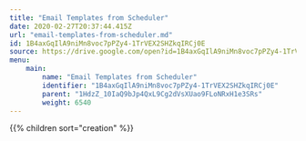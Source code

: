 ```yaml
---
title: "Email Templates from Scheduler"
date: 2020-02-27T20:37:44.415Z
url: "email-templates-from-scheduler.md"
id: 1B4axGqIlA9niMn8voc7pPZy4-1TrVEX2SHZkqIRCj0E
source: https://drive.google.com/open?id=1B4axGqIlA9niMn8voc7pPZy4-1TrVEX2SHZkqIRCj0E
menu:
    main:
        name: "Email Templates from Scheduler"
        identifier: "1B4axGqIlA9niMn8voc7pPZy4-1TrVEX2SHZkqIRCj0E"
        parent: "1HdzZ_10IaQ9bJp4QxL9Cg2dVsXUao9FLoNRxH1e3SRs"
        weight: 6540
---
```

{{% children sort="creation" %}}

